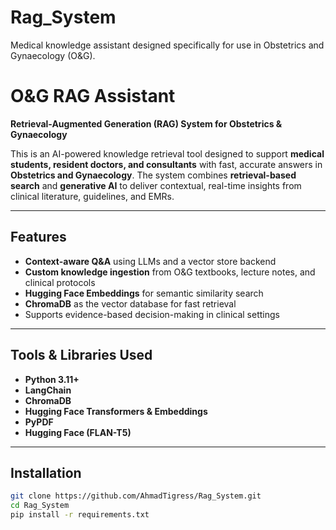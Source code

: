 # Rag_System
Medical knowledge assistant designed specifically for use in Obstetrics and Gynaecology (O&G). 

# O&G RAG Assistant

**Retrieval-Augmented Generation (RAG) System for Obstetrics & Gynaecology**

This is an AI-powered knowledge retrieval tool designed to support **medical students, resident doctors, and consultants** with fast, accurate answers in **Obstetrics and Gynaecology**. 
The system combines **retrieval-based search** and **generative AI** to deliver contextual, real-time insights from clinical literature, guidelines, and EMRs.

---

##  Features

-  **Context-aware Q&A** using LLMs and a vector store backend
-  **Custom knowledge ingestion** from O&G textbooks, lecture notes, and clinical protocols
-  **Hugging Face Embeddings** for semantic similarity search
-  **ChromaDB** as the vector database for fast retrieval
- Supports evidence-based decision-making in clinical settings

---

## Tools & Libraries Used

- **Python 3.11+**
- **LangChain**
- **ChromaDB**
- **Hugging Face Transformers & Embeddings**
- **PyPDF**
- **Hugging Face (FLAN-T5)**

---

## Installation

```bash
git clone https://github.com/AhmadTigress/Rag_System.git
cd Rag_System
pip install -r requirements.txt
